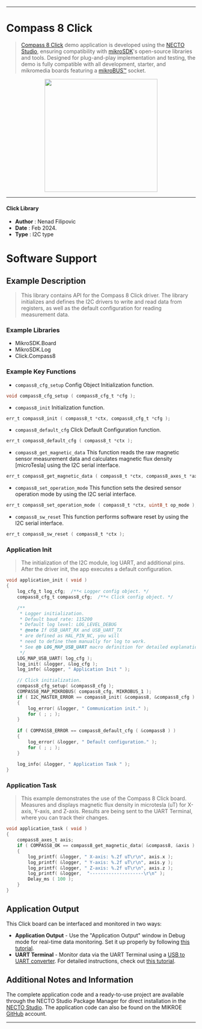 
---
# Compass 8 Click

> [Compass 8 Click](https://www.mikroe.com/?pid_product=MIKROE-6099) demo application is developed using
the [NECTO Studio](https://www.mikroe.com/necto), ensuring compatibility with [mikroSDK](https://www.mikroe.com/mikrosdk)'s
open-source libraries and tools. Designed for plug-and-play implementation and testing, the demo is fully compatible with
all development, starter, and mikromedia boards featuring a [mikroBUS&trade;](https://www.mikroe.com/mikrobus) socket.

<p align="center">
  <img src="https://www.mikroe.com/?pid_product=MIKROE-6099&image=1" height=300px>
</p>

---

#### Click Library

- **Author**        : Nenad Filipovic
- **Date**          : Feb 2024.
- **Type**          : I2C type

# Software Support

## Example Description

> This library contains API for the Compass 8 Click driver.
> The library initializes and defines the I2C drivers to 
> write and read data from registers, as well as the default 
> configuration for reading measurement data.

### Example Libraries

- MikroSDK.Board
- MikroSDK.Log
- Click.Compass8

### Example Key Functions

- `compass8_cfg_setup` Config Object Initialization function.
```c
void compass8_cfg_setup ( compass8_cfg_t *cfg );
```

- `compass8_init` Initialization function.
```c
err_t compass8_init ( compass8_t *ctx, compass8_cfg_t *cfg );
```

- `compass8_default_cfg` Click Default Configuration function.
```c
err_t compass8_default_cfg ( compass8_t *ctx );
```

- `compass8_get_magnetic_data` This function reads the raw magnetic sensor measurement data and calculates magnetic flux density [microTesla] using the I2C serial interface.
```c
err_t compass8_get_magnetic_data ( compass8_t *ctx, compass8_axes_t *axis );
```

- `compass8_set_operation_mode` This function sets the desired sensor operation mode by using the I2C serial interface.
```c
err_t compass8_set_operation_mode ( compass8_t *ctx, uint8_t op_mode );
```

- `compass8_sw_reset` This function performs software reset by using the I2C serial interface.
```c
err_t compass8_sw_reset ( compass8_t *ctx );
```

### Application Init

> The initialization of the I2C module, log UART, and additional pins.
> After the driver init, the app executes a default configuration.

```c
void application_init ( void ) 
{
    log_cfg_t log_cfg;  /**< Logger config object. */
    compass8_cfg_t compass8_cfg;  /**< Click config object. */

    /** 
     * Logger initialization.
     * Default baud rate: 115200
     * Default log level: LOG_LEVEL_DEBUG
     * @note If USB_UART_RX and USB_UART_TX 
     * are defined as HAL_PIN_NC, you will 
     * need to define them manually for log to work. 
     * See @b LOG_MAP_USB_UART macro definition for detailed explanation.
     */
    LOG_MAP_USB_UART( log_cfg );
    log_init( &logger, &log_cfg );
    log_info( &logger, " Application Init " );

    // Click initialization.
    compass8_cfg_setup( &compass8_cfg );
    COMPASS8_MAP_MIKROBUS( compass8_cfg, MIKROBUS_1 );
    if ( I2C_MASTER_ERROR == compass8_init( &compass8, &compass8_cfg ) ) 
    {
        log_error( &logger, " Communication init." );
        for ( ; ; );
    }
    
    if ( COMPASS8_ERROR == compass8_default_cfg ( &compass8 ) )
    {
        log_error( &logger, " Default configuration." );
        for ( ; ; );
    }
    
    log_info( &logger, " Application Task " );
}
```

### Application Task

> This example demonstrates the use of the Compass 8 Click board.
> Measures and displays magnetic flux density in microtesla (uT) for X-axis, Y-axis, and Z-axis.
> Results are being sent to the UART Terminal, where you can track their changes.

```c
void application_task ( void ) 
{
    compass8_axes_t axis; 
    if ( COMPASS8_OK == compass8_get_magnetic_data( &compass8, &axis ) ) 
    {
        log_printf( &logger, " X-axis: %.2f uT\r\n", axis.x );
        log_printf( &logger, " Y-axis: %.2f uT\r\n", axis.y );
        log_printf( &logger, " Z-axis: %.2f uT\r\n", axis.z );      
        log_printf( &logger,  "--------------------\r\n" );
        Delay_ms ( 100 );
    }
}
```

## Application Output

This Click board can be interfaced and monitored in two ways:
- **Application Output** - Use the "Application Output" window in Debug mode for real-time data monitoring.
Set it up properly by following [this tutorial](https://www.youtube.com/watch?v=ta5yyk1Woy4).
- **UART Terminal** - Monitor data via the UART Terminal using
a [USB to UART converter](https://www.mikroe.com/click/interface/usb?interface*=uart,uart). For detailed instructions,
check out [this tutorial](https://help.mikroe.com/necto/v2/Getting%20Started/Tools/UARTTerminalTool).

## Additional Notes and Information

The complete application code and a ready-to-use project are available through the NECTO Studio Package Manager for 
direct installation in the [NECTO Studio](https://www.mikroe.com/necto). The application code can also be found on
the MIKROE [GitHub](https://github.com/MikroElektronika/mikrosdk_click_v2) account.

---
